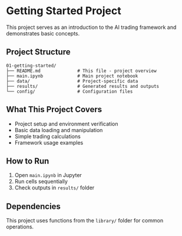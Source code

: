 # Getting Started Project

This project serves as an introduction to the AI trading framework and demonstrates basic concepts.

## Project Structure

```
01-getting-started/
├── README.md              # This file - project overview
├── main.ipynb             # Main project notebook
├── data/                  # Project-specific data
├── results/               # Generated results and outputs
└── config/                # Configuration files
```

## What This Project Covers

- Project setup and environment verification
- Basic data loading and manipulation
- Simple trading calculations
- Framework usage examples

## How to Run

1. Open `main.ipynb` in Jupyter
2. Run cells sequentially
3. Check outputs in `results/` folder

## Dependencies

This project uses functions from the `library/` folder for common operations.
